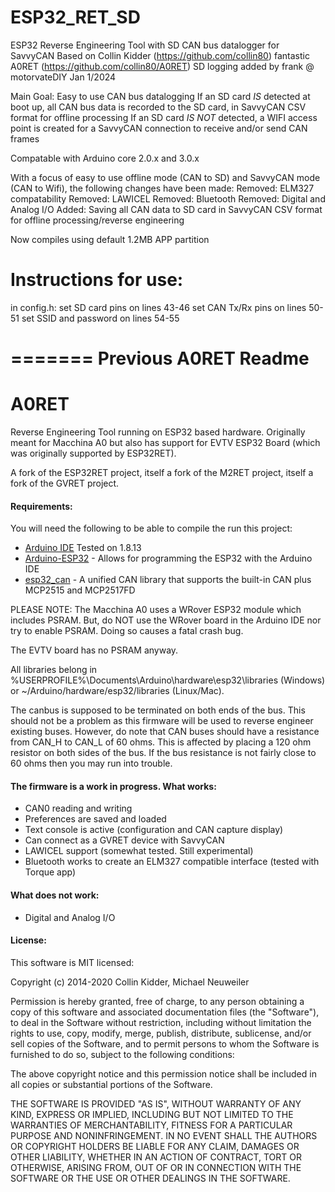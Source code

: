 ESP32_RET_SD
=======
ESP32 Reverse Engineering Tool with SD CAN bus datalogger for SavvyCAN
Based on Collin Kidder (https://github.com/collin80) fantastic A0RET (https://github.com/collin80/A0RET)
SD logging added by frank @ motorvateDIY Jan 1/2024

 Main Goal: Easy to use CAN bus datalogging
 If an SD card *IS* detected at boot up, all CAN bus data is recorded to the SD card, in SavvyCAN CSV format for offline processing
 If an SD card *IS NOT* detected, a WIFI access point is created for a SavvyCAN connection to receive and/or send CAN frames

Compatable with Arduino core 2.0.x and 3.0.x 

With a focus of easy to use offline mode (CAN to SD) and SavvyCAN mode (CAN to Wifi), the following changes have been made:
 Removed: ELM327 compatability
 Removed: LAWICEL
 Removed: Bluetooth
 Removed: Digital and Analog I/O
 Added: Saving all CAN data to SD card in SavvyCAN CSV format for offline processing/reverse engineering
 
 Now compiles using default 1.2MB APP partition 

Instructions for use:
=======
 in config.h:
 set SD card pins on lines 43-46
 set CAN Tx/Rx pins on lines 50-51
 set SSID and password on lines 54-55


=======
Previous A0RET Readme
=======

A0RET
=======

Reverse Engineering Tool running on ESP32 based hardware. Originally meant for Macchina A0 but also
has support for EVTV ESP32 Board (which was originally supported by ESP32RET). 

A fork of the ESP32RET project, itself a fork of the M2RET project, 
itself a fork of the GVRET project.

#### Requirements:

You will need the following to be able to compile the run this project:

- [Arduino IDE](https://www.arduino.cc/en/Main/Software) Tested on 1.8.13
- [Arduino-ESP32](https://github.com/espressif/arduino-esp32) - Allows for programming the ESP32 with the Arduino IDE
- [esp32_can](https://github.com/collin80/esp32_can) - A unified CAN library that supports the built-in CAN plus MCP2515 and MCP2517FD

PLEASE NOTE: The Macchina A0 uses a WRover ESP32 module which includes PSRAM. But, do NOT use the WRover
board in the Arduino IDE nor try to enable PSRAM. Doing so causes a fatal crash bug.

The EVTV board has no PSRAM anyway.

All libraries belong in %USERPROFILE%\Documents\Arduino\hardware\esp32\libraries (Windows) or ~/Arduino/hardware/esp32/libraries (Linux/Mac).

The canbus is supposed to be terminated on both ends of the bus. This should not be a problem as this firmware will be used to reverse engineer existing buses. However, do note that CAN buses should have a resistance from CAN_H to CAN_L of 60 ohms. This is affected by placing a 120 ohm resistor on both sides of the bus. If the bus resistance is not fairly close to 60 ohms then you may run into trouble.  

#### The firmware is a work in progress. What works:
- CAN0 reading and writing
- Preferences are saved and loaded
- Text console is active (configuration and CAN capture display)
- Can connect as a GVRET device with SavvyCAN
- LAWICEL support (somewhat tested. Still experimental)
- Bluetooth works to create an ELM327 compatible interface (tested with Torque app)

#### What does not work:
- Digital and Analog I/O

#### License:

This software is MIT licensed:

Copyright (c) 2014-2020 Collin Kidder, Michael Neuweiler

Permission is hereby granted, free of charge, to any person obtaining
a copy of this software and associated documentation files (the
"Software"), to deal in the Software without restriction, including
without limitation the rights to use, copy, modify, merge, publish,
distribute, sublicense, and/or sell copies of the Software, and to
permit persons to whom the Software is furnished to do so, subject to
the following conditions:

The above copyright notice and this permission notice shall be included
in all copies or substantial portions of the Software.

THE SOFTWARE IS PROVIDED "AS IS", WITHOUT WARRANTY OF ANY KIND,
EXPRESS OR IMPLIED, INCLUDING BUT NOT LIMITED TO THE WARRANTIES OF
MERCHANTABILITY, FITNESS FOR A PARTICULAR PURPOSE AND NONINFRINGEMENT.
IN NO EVENT SHALL THE AUTHORS OR COPYRIGHT HOLDERS BE LIABLE FOR ANY
CLAIM, DAMAGES OR OTHER LIABILITY, WHETHER IN AN ACTION OF CONTRACT,
TORT OR OTHERWISE, ARISING FROM, OUT OF OR IN CONNECTION WITH THE
SOFTWARE OR THE USE OR OTHER DEALINGS IN THE SOFTWARE.

